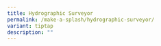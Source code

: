 ```yaml
---
title: Hydrographic Surveyor
permalink: /make-a-splash/hydrographic-surveyor/
variant: tiptap
description: ""
---
```


